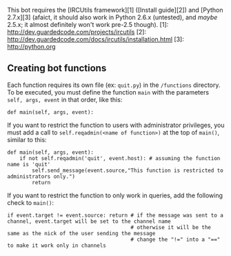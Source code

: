 This bot requires the [IRCUtils framework][1] ([Install guide][2]) and [Python 2.7.x][3] (afaict, it should also work in Python 2.6.x (untested), and *maybe* 2.5.x; it almost definitely won't work pre-2.5 though).
[1]: http://dev.guardedcode.com/projects/ircutils
[2]: http://dev.guardedcode.com/docs/ircutils/installation.html
[3]: http://python.org

Creating bot functions
-----
Each function requires its own file (ex: `quit.py`) in the `/functions` directory.
To be executed, you must define the function `main` with the parameters `self, args, event` in that order, like this:

    def main(self, args, event):

If you want to restrict the function to users with administrator privileges, you must add a call to `self.reqadmin(<name of function>)` at the top of `main()`, similar to this:

    def main(self, args, event):
        if not self.reqadmin('quit', event.host): # assuming the function name is 'quit'
            self.send_message(event.source,"This function is restricted to administrators only.")
            return

If you want to restrict the function to only work in queries, add the following check to `main()`:

    if event.target != event.source: return # if the message was sent to a channel, event.target will be set to the channel name
                                            # otherwise it will be the same as the nick of the user sending the message
                                            # change the "!=" into a "==" to make it work only in channels